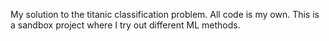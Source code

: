 My solution to the titanic classification problem. All code is my own. This is a sandbox project where I try out different ML methods.
